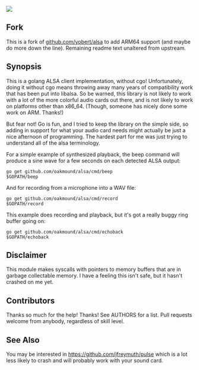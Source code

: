 [![](https://godoc.org/github.com/oakmound/alsa?status.svg)](https://godoc.org/github.com/oakmound/alsa)

Fork
--------
This is a fork of [github.com/yobert/alsa](https://github.com/yobert/alsa) to add ARM64 support (and maybe do more down the line). Remaining readme text unaltered from upstream. 

Synopsis
--------
This is a golang ALSA client implementation, without cgo! Unfortunately,
doing it without cgo means throwing away many years of compatibility work
that has been put into libalsa. So be warned, this library is not likely
to work with a lot of the more colorful audio cards out there, and is not
likely to work on platforms other than x86_64. (Though, someone has nicely
done some work on ARM. Thanks!)

But fear not! Go is fun, and I tried to keep the library on the simple
side, so adding in support for what your audio card needs might actually
be just a nice afternoon of programming. The hardest part for me was just
trying to understand all of the alsa terminology.

For a simple example of synthesized playback, the beep command will produce
a sine wave for a few seconds on each detected ALSA output:

    go get github.com/oakmound/alsa/cmd/beep
    $GOPATH/beep

And for recording from a microphone into a WAV file:

    go get github.com/oakmound/alsa/cmd/record
    $GOPATH/record

This example does recording and playback, but it's got a really
buggy ring buffer going on:

    go get github.com/oakmound/alsa/cmd/echoback
    $GOPATH/echoback

Disclaimer
----------
This module makes syscalls with pointers to memory buffers that are in garbage collectable memory. I have a feeling this isn't safe, but it hasn't crashed on me yet.

Contributors
------------
Thanks so much for the help! Thanks! See AUTHORS for a list. Pull requests
welcome from anybody, regardless of skill level.

See Also
--------
You may be interested in https://github.com/jfreymuth/pulse which is a lot less likely to crash and will probably work with your sound card.
